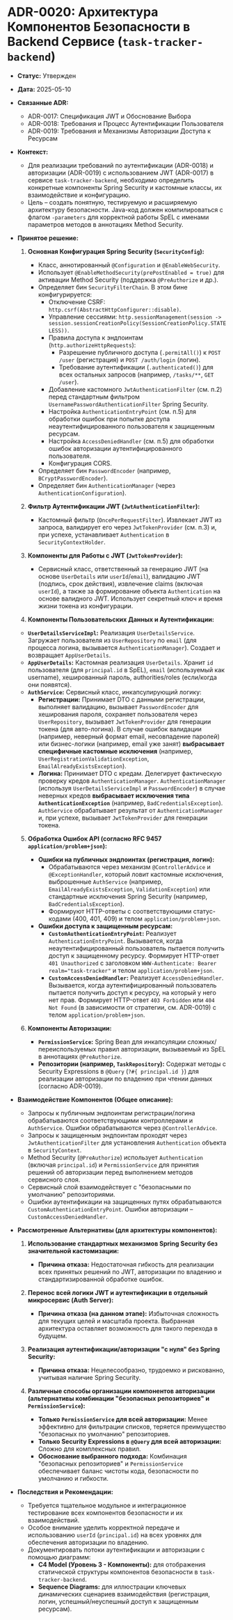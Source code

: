 # ADR-0020: Архитектура Компонентов Безопасности в Backend Сервисе (`task-tracker-backend`)

*   **Статус:** Утвержден
*   **Дата:** 2025-05-10
*   **Связанные ADR:**
    *   ADR-0017: Спецификация JWT и Обоснование Выбора
    *   ADR-0018: Требования и Процесс Аутентификации Пользователя
    *   ADR-0019: Требования и Механизмы Авторизации Доступа к Ресурсам
*   **Контекст:**
    *   Для реализации требований по аутентификации (ADR-0018) и авторизации (ADR-0019) с использованием JWT (ADR-0017) в сервисе `task-tracker-backend`, необходимо определить конкретные компоненты Spring Security и кастомные классы, их взаимодействие и конфигурацию.
    *   Цель – создать понятную, тестируемую и расширяемую архитектуру безопасности. Java-код должен компилироваться с флагом `-parameters` для корректной работы SpEL с именами параметров методов в аннотациях Method Security.

*   **Принятое решение:**

    1.  **Основная Конфигурация Spring Security (`SecurityConfig`):**
        *   Класс, аннотированный `@Configuration` и `@EnableWebSecurity`.
        *   Использует `@EnableMethodSecurity(prePostEnabled = true)` для активации Method Security (поддержка `@PreAuthorize` и др.).
        *   Определяет бин `SecurityFilterChain`. В этом бине конфигурируется:
            *   Отключение CSRF: `http.csrf(AbstractHttpConfigurer::disable)`.
            *   Управление сессиями: `http.sessionManagement(session -> session.sessionCreationPolicy(SessionCreationPolicy.STATELESS))`.
            *   Правила доступа к эндпоинтам (`http.authorizeHttpRequests`):
                *   Разрешение публичного доступа (`.permitAll()`) к `POST /user` (регистрация) и `POST /auth/login` (логин).
                *   Требование аутентификации (`.authenticated()`) для всех остальных запросов (например, `/tasks/**`, `GET /user`).
            *   Добавление кастомного `JwtAuthenticationFilter` (см. п.2) перед стандартным фильтром `UsernamePasswordAuthenticationFilter` Spring Security.
            *   Настройка `AuthenticationEntryPoint` (см. п.5) для обработки ошибок при попытке доступа неаутентифицированного пользователя к защищенным ресурсам.
            *   Настройка `AccessDeniedHandler` (см. п.5) для обработки ошибок авторизации аутентифицированного пользователя.
            *   Конфигурация CORS.
        *   Определяет бин `PasswordEncoder` (например, `BCryptPasswordEncoder`).
        *   Определяет бин `AuthenticationManager` (через `AuthenticationConfiguration`).

    2.  **Фильтр Аутентификации JWT (`JwtAuthenticationFilter`):**
        *   Кастомный фильтр (`OncePerRequestFilter`). Извлекает JWT из запроса, валидирует его через `JwtTokenProvider` (см. п.3) и, при успехе, устанавливает `Authentication` в `SecurityContextHolder`.

    3.  **Компоненты для Работы с JWT (`JwtTokenProvider`):**
        *   Сервисный класс, ответственный за генерацию JWT (на основе `UserDetails` или `userId`/`email`), валидацию JWT (подпись, срок действия), извлечение claims (включая `userId`), а также за формирование объекта `Authentication` на основе валидного JWT. Использует секретный ключ и время жизни токена из конфигурации.

    4.  **Компоненты Пользовательских Данных и Аутентификации:**
    *   **`UserDetailsServiceImpl`:** Реализация `UserDetailsService`. Загружает пользователя из `UserRepository` по `email` (для процесса логина, вызывается `AuthenticationManager`). Создает и возвращает `AppUserDetails`.
    *   **`AppUserDetails`:** Кастомная реализация `UserDetails`. Хранит `id` пользователя (для `principal.id` в SpEL), `email` (используемый как username), хешированный пароль, authorities/roles (если/когда они появятся).
    *   **`AuthService`:** Сервисный класс, инкапсулирующий логику:
        *   **Регистрации:** Принимает DTO с данными регистрации, выполняет валидацию, вызывает `PasswordEncoder` для хеширования пароля, сохраняет пользователя через `UserRepository`, вызывает `JwtTokenProvider` для генерации токена (для авто-логина). В случае ошибок валидации (например, неверный формат email, несовпадение паролей) или бизнес-логики (например, email уже занят) **выбрасывает специфичные кастомные исключения** (например, `UserRegistrationValidationException`, `EmailAlreadyExistsException`).
        *   **Логина:** Принимает DTO с кредам. Делегирует фактическую проверку кредов `AuthenticationManager`. `AuthenticationManager` (используя `UserDetailsServiceImpl` и `PasswordEncoder`) в случае неверных кредов **выбрасывает исключения типа `AuthenticationException`** (например, `BadCredentialsException`). `AuthService` обрабатывает результат от `AuthenticationManager` и, при успехе, вызывает `JwtTokenProvider` для генерации токена.

    5.  **Обработка Ошибок API (согласно RFC 9457 `application/problem+json`):**
        *   **Ошибки на публичных эндпоинтах (регистрация, логин):**
            *   Обрабатываются через механизм `@ControllerAdvice` и `@ExceptionHandler`, который ловит кастомные исключения, выброшенные `AuthService` (например, `EmailAlreadyExistsException`, `ValidationException`) или стандартные исключения Spring Security (например, `BadCredentialsException`).
            *   Формируют HTTP-ответы с соответствующими статус-кодами (400, 401, 409) и телом `application/problem+json`.
        *   **Ошибки доступа к защищенным ресурсам:**
            *   **`CustomAuthenticationEntryPoint`:** Реализует `AuthenticationEntryPoint`. Вызывается, когда неаутентифицированный пользователь пытается получить доступ к защищенному ресурсу. Формирует HTTP-ответ `401 Unauthorized` с заголовком `WWW-Authenticate: Bearer realm="task-tracker"` и телом `application/problem+json`.
            *   **`CustomAccessDeniedHandler`:** Реализует `AccessDeniedHandler`. Вызывается, когда аутентифицированный пользователь пытается получить доступ к ресурсу, на который у него нет прав. Формирует HTTP-ответ `403 Forbidden` или `404 Not Found` (в зависимости от стратегии, см. ADR-0019) с телом `application/problem+json`.

    6.  **Компоненты Авторизации:**
        *   **`PermissionService`:** Spring Bean для инкапсуляции сложных/переиспользуемых правил авторизации, вызываемый из SpEL в аннотациях `@PreAuthorize`.
        *   **Репозитории (например, `TaskRepository`):** Содержат методы с Security Expressions в `@Query` (`?#{ principal.id }`) для реализации авторизации по владению при чтении данных (согласно ADR-0019).

*   **Взаимодействие Компонентов (Общее описание):**
    *   Запросы к публичным эндпоинтам регистрации/логина обрабатываются соответствующими контроллерами и `AuthService`. Ошибки обрабатываются через `@ControllerAdvice`.
    *   Запросы к защищенным эндпоинтам проходят через `JwtAuthenticationFilter` для установления `Authentication` объекта в `SecurityContext`.
    *   Method Security (`@PreAuthorize`) использует `Authentication` (включая `principal.id`) и `PermissionService` для принятия решений об авторизации перед выполнением методов сервисного слоя.
    *   Сервисный слой взаимодействует с "безопасными по умолчанию" репозиториями.
    *   Ошибки аутентификации на защищенных путях обрабатываются `CustomAuthenticationEntryPoint`. Ошибки авторизации – `CustomAccessDeniedHandler`.

*   **Рассмотренные Альтернативы (для архитектуры компонентов):**

    1.  **Использование стандартных механизмов Spring Security без значительной кастомизации:**
        *   **Причина отказа:** Недостаточная гибкость для реализации всех принятых решений по JWT, авторизации по владению и стандартизированной обработке ошибок.

    2.  **Перенос всей логики JWT и аутентификации в отдельный микросервис (Auth Server):**
        *   **Причина отказа (на данном этапе):** Избыточная сложность для текущих целей и масштаба проекта. Выбранная архитектура оставляет возможность для такого перехода в будущем.

    3.  **Реализация аутентификации/авторизации "с нуля" без Spring Security:**
        *   **Причина отказа:** Нецелесообразно, трудоемко и рискованно, учитывая наличие Spring Security.

    4.  **Различные способы организации компонентов авторизации (альтернативы комбинации "безопасных репозиториев" и `PermissionService`):**
        *   **Только `PermissionService` для всей авторизации:** Менее эффективно для фильтрации списков, теряется преимущество "безопасных по умолчанию" репозиториев.
        *   **Только Security Expressions в `@Query` для всей авторизации:** Сложно для комплексных правил.
        *   **Обоснование выбранного подхода:** Комбинация "безопасных репозиториев" и `PermissionService` обеспечивает баланс чистоты кода, безопасности по умолчанию и гибкости.

*   **Последствия и Рекомендации:**
    *   Требуется тщательное модульное и интеграционное тестирование всех компонентов безопасности и их взаимодействий.
    *   Особое внимание уделить корректной передаче и использованию `userId` (`principal.id`) на всех уровнях для обеспечения авторизации по владению.
    *   Документировать потоки аутентификации и авторизации с помощью диаграмм:
        *   **C4 Model (Уровень 3 - Компоненты):** для отображения статической структуры компонентов безопасности в `task-tracker-backend`.
        *   **Sequence Diagrams:** для иллюстрации ключевых динамических сценариев взаимодействия (регистрация, логин, успешный/неуспешный доступ к защищенным ресурсам).
